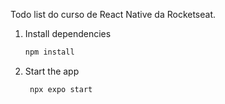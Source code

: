 Todo list do curso de React Native da Rocketseat.

1. Install dependencies

   ```bash
   npm install
   ```

2. Start the app

   ```bash
    npx expo start
   ```
